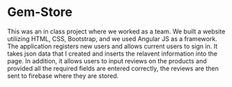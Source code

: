 # Gem-Store

This was an in class project where we worked as a team. We built a website  utilizing HTML, CSS, Bootstrap, and we used Angular JS as a framework. The application registers new users and allows current users to sign in. It takes json data that I created and inserts the relavent information into the page. In addition, it allows users to input reviews on the products and provided all the required fields are entered correctly, the reviews are then sent to firebase where they are stored.
